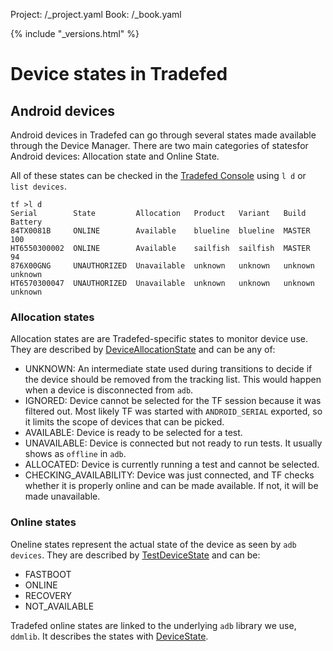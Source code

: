Project: /_project.yaml
Book: /_book.yaml

{% include "_versions.html" %}

<!--
  Copyright 2019 The Android Open Source Project

  Licensed under the Apache License, Version 2.0 (the "License");
  you may not use this file except in compliance with the License.
  You may obtain a copy of the License at

      http://www.apache.org/licenses/LICENSE-2.0

  Unless required by applicable law or agreed to in writing, software
  distributed under the License is distributed on an "AS IS" BASIS,
  WITHOUT WARRANTIES OR CONDITIONS OF ANY KIND, either express or implied.
  See the License for the specific language governing permissions and
  limitations under the License.
-->

# Device states in Tradefed

## Android devices

Android devices in Tradefed can go through several states made available through
the Device Manager. There are two main categories of statesfor Android devices:
Allocation state and Online State.

All of these states can be checked in the
[Tradefed Console](/devices/tech/test_infra/tradefed/fundamentals/console)
using `l d` or `list devices`.

```
tf >l d
Serial        State         Allocation   Product   Variant   Build    Battery
84TX0081B     ONLINE        Available    blueline  blueline  MASTER   100
HT6550300002  ONLINE        Available    sailfish  sailfish  MASTER   94
876X00GNG     UNAUTHORIZED  Unavailable  unknown   unknown   unknown  unknown
HT6570300047  UNAUTHORIZED  Unavailable  unknown   unknown   unknown  unknown
```

### Allocation states

Allocation states are are Tradefed-specific states to monitor device use. They
are described by
[DeviceAllocationState](https://android.googlesource.com/platform/tools/tradefederation/+/refs/heads/master/remote/src/com/android/tradefed/device/DeviceAllocationState.java)
and can be any of:

*   UNKNOWN: An intermediate state used during transitions to decide if the
    device should be removed from the tracking list. This would happen when a
    device is disconnected from `adb`.
*   IGNORED: Device cannot be selected for the TF session because it was
    filtered out. Most likely TF was started with `ANDROID_SERIAL` exported, so
    it limits the scope of devices that can be picked.
*   AVAILABLE: Device is ready to be selected for a test.
*   UNAVAILABLE: Device is connected but not ready to run tests. It usually
    shows as `offline` in `adb`.
*   ALLOCATED: Device is currently running a test and cannot be selected.
*   CHECKING_AVAILABILITY: Device was just connected, and TF checks whether it
    is properly online and can be made available. If not, it will be made
    unavailable.

### Online states

Oneline states represent the actual state of the device as seen by
`adb devices`. They are described by
[TestDeviceState](https://android.googlesource.com/platform/tools/tradefederation/+/refs/heads/master/device_build_interfaces/com/android/tradefed/device/TestDeviceState.java)
and can be:

*   FASTBOOT
*   ONLINE
*   RECOVERY
*   NOT_AVAILABLE

Tradefed online states are linked to the underlying `adb` library we use, `ddmlib`.
It describes the states with [DeviceState](https://android.googlesource.com/platform/tools/base/+/refs/heads/master/ddmlib/src/main/java/com/android/ddmlib/IDevice.java).

